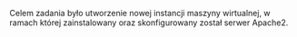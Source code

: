 Celem zadania było utworzenie nowej instancji maszyny wirtualnej, w ramach której zainstalowany oraz skonfigurowany został serwer Apache2. 
